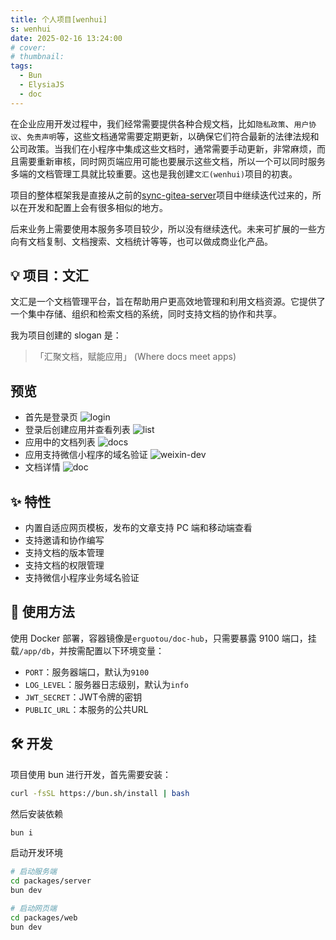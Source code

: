 ```yaml
---
title: 个人项目[wenhui]
s: wenhui
date: 2025-02-16 13:24:00
# cover:
# thumbnail:
tags:
  - Bun
  - ElysiaJS
  - doc
---
```


在企业应用开发过程中，我们经常需要提供各种合规文档，比如`隐私政策`、`用户协议`、`免责声明`等，这些文档通常需要定期更新，以确保它们符合最新的法律法规和公司政策。当我们在小程序中集成这些文档时，通常需要手动更新，非常麻烦，而且需要重新审核，同时网页端应用可能也要展示这些文档，所以一个可以同时服务多端的文档管理工具就比较重要。这也是我创建`文汇(wenhui)`项目的初衷。

项目的整体框架我是直接从之前的[sync-gitea-server](https://github.com/erguotou520/sync-gitea-server)项目中继续迭代过来的，所以在开发和配置上会有很多相似的地方。

后来业务上需要使用本服务多项目较少，所以没有继续迭代。未来可扩展的一些方向有文档复制、文档搜索、文档统计等等，也可以做成商业化产品。

## 💡 项目：文汇

文汇是一个文档管理平台，旨在帮助用户更高效地管理和利用文档资源。它提供了一个集中存储、组织和检索文档的系统，同时支持文档的协作和共享。

我为项目创建的 slogan 是：

> 「汇聚文档，赋能应用」 (Where docs meet apps)

<!-- more -->

## 预览

- 首先是登录页
![login](images/wenhui/login-page.png)
- 登录后创建应用并查看列表
![list](images/wenhui/apps.png)
- 应用中的文档列表
![docs](images/wenhui/docs.png)
- 应用支持微信小程序的域名验证
![weixin-dev](images/wenhui/weixin-dev.png)
- 文档详情
![doc](images/wenhui/doc-detail.png)

## ✨ 特性

- 内置自适应网页模板，发布的文章支持 PC 端和移动端查看
- 支持邀请和协作编写
- 支持文档的版本管理
- 支持文档的权限管理
- 支持微信小程序业务域名验证

## 🎯 使用方法

使用 Docker 部署，容器镜像是`erguotou/doc-hub`，只需要暴露 9100 端口，挂载`/app/db`，并按需配置以下环境变量：

- `PORT`：服务器端口，默认为`9100`
- `LOG_LEVEL`：服务器日志级别，默认为`info`
- `JWT_SECRET`：JWT令牌的密钥
- `PUBLIC_URL`：本服务的公共URL

## 🛠️ 开发

项目使用 bun 进行开发，首先需要安装：

```bash
curl -fsSL https://bun.sh/install | bash
```

然后安装依赖

```bash
bun i
```

启动开发环境

```bash
# 启动服务端
cd packages/server
bun dev

# 启动网页端
cd packages/web
bun dev
```
